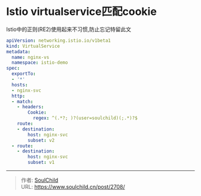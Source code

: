 # Istio virtualservice匹配cookie

<!--more-->
Istio中的正则(RE2)使用起来不习惯,防止忘记特留此文

```yaml
apiVersion: networking.istio.io/v1beta1
kind: VirtualService
metadata:
  name: nginx-vs
  namespace: istio-demo
spec:
  exportTo:
  - '*'
  hosts:
  - nginx-svc
  http:
  - match:
    - headers:
        Cookie:
          regex: ^(.*?; )?(user=soulchild)(;.*)?$
    route:
    - destination:
        host: nginx-svc
        subset: v2
  - route:
    - destination:
        host: nginx-svc
        subset: v1
```


---

> 作者: [SoulChild](https://www.soulchild.cn)  
> URL: https://www.soulchild.cn/post/2708/  

